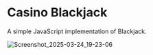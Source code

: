 # Casino Blackjack
A simple JavaScript implementation of Blackjack.

![Screenshot_2025-03-24_19-23-06](https://github.com/user-attachments/assets/88ae6923-bd54-4e43-8e3f-6a42d041e0a2)
